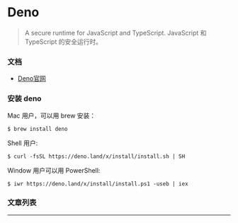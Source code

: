 # Deno 
> A secure runtime for JavaScript and TypeScript.
> JavaScript 和 TypeScript 的安全运行时。

### 文档
* [Deno官网](https://deno.land/)

### 安装 deno
Mac 用户，可以用 brew 安装：
```
$ brew install deno
```
Shell 用户:
```
$ curl -fsSL https://deno.land/x/install/install.sh | SH
```
Window 用户可以用 PowerShell:
```
$ iwr https://deno.land/x/install/install.ps1 -useb | iex
```

### 文章列表

***


